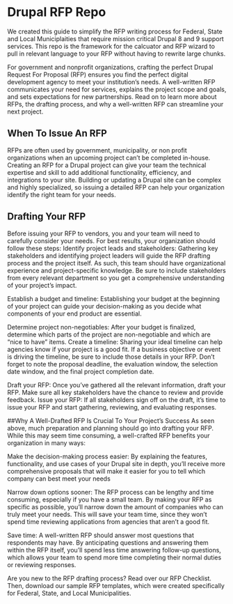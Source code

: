 # Drupal RFP Repo
We created this guide to simplify the RFP writing process for Federal, State and Local Municiplaities that require mission critical Drupal 8 and 9 support services. This repo is the framework for the calcuator and RFP wizard to pull in relevant language to your RFP without having to rewrite large chunks.

For government and nonprofit organizations, crafting the perfect Drupal Request For Proposal (RFP) ensures you find the perfect digital development agency to meet your institution’s needs. A well-written RFP communicates your need for services, explains the project scope and goals, and sets expectations for new partnerships. Read on to learn more about RFPs, the drafting process, and why a well-written RFP can streamline your next project. 

## When To Issue An RFP 
RFPs are often used by government, municipality, or non profit organizations when an upcoming project can’t be completed in-house. Creating an RFP for a Drupal project can give your team the technical expertise and skill to add additional functionality, efficiency, and integrations to your site. Building or updating a Drupal site can be complex and highly specialized, so issuing a detailed RFP can help your organization identify the right team for your needs. 

## Drafting Your RFP 
Before issuing your RFP to vendors, you and your team will need to carefully consider your needs. For best results, your organization should follow these steps: 
Identify project leads and stakeholders: Gathering key stakeholders and identifying project leaders will guide the RFP drafting process and the project itself. As such, this team should have organizational experience and project-specific knowledge. Be sure to include stakeholders from every relevant department so you get a comprehensive understanding of your project’s impact.  

Establish a budget and timeline: Establishing your budget at the beginning of your project can guide your decision-making as you decide what components of your end product are essential. 

Determine project non-negotiables: After your budget is finalized, determine which parts of the project are non-negotiable and which are “nice to have” items. 
Create a timeline: Sharing your ideal timeline can help agencies know if your project is a good fit. If a business objective or event is driving the timeline, be sure to include those details in your RFP. Don’t forget to note the proposal deadline, the evaluation window, the selection date window, and the final project completion date. 

Draft your RFP: Once you’ve gathered all the relevant information, draft your RFP. Make sure all key stakeholders have the chance to review and provide feedback.
Issue your RFP: If all stakeholders sign off on the draft, it’s time to issue your RFP and start gathering, reviewing, and evaluating responses. 

##Why A Well-Drafted RFP Is Crucial To Your Project’s Success 
As seen above, much preparation and planning should go into drafting your RFP. While this may seem time consuming, a well-crafted RFP benefits your organization in many ways: 

Make the decision-making process easier: By explaining the features, functionality, and use cases of your Drupal site in depth, you’ll receive more comprehensive proposals that will make it easier for you to tell which company can best meet your needs 

Narrow down options sooner: The RFP process can be lengthy and time consuming, especially if you have a small team. By making your RFP as specific as possible, you’ll narrow down the amount of companies who can truly meet your needs. This will save your team time, since they won’t spend time reviewing applications from agencies that aren’t a good fit. 

Save time: A well-written RFP should answer most questions that respondents may have. By anticipating questions and answering them within the RFP itself, you’ll spend less time answering follow-up questions, which allows your team to spend more time completing their normal duties or reviewing responses. 

Are you new to the RFP drafting process? Read over our RFP Checklist. Then, download our sample RFP templates, which were created specifically for Federal, State, and Local Municipalities.  









